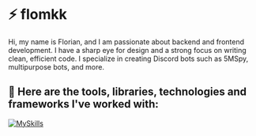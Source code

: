 <h1 align="left">⚡ flomkk </h1>
Hi, my name is Florian, and I am passionate about backend and frontend development. I have a sharp eye for design and a strong focus on writing clean, efficient code. I specialize in creating Discord bots such as 5MSpy, multipurpose bots, and more. &nbsp;

<!-- <h3 align="left">📫 How to reach me: </h3>

[<img src="https://skillicons.dev/icons?i=discord" width="3.5%"/>](https://discord.gg/) &nbsp; [<img src="https://cdn-icons-png.flaticon.com/512/2504/2504941.png" width="3.5%"/>](https://t.me/) &nbsp; -->

<h2 align="left">🔧 Here are the tools, libraries, technologies and frameworks I've worked with: </h2>

[![MySkills](https://skillicons.dev/icons?i=js,cs,discordjs,regex,git,nodejs,vscode,visualstudio,mongodb,mysql)](https://skillicons.dev)
